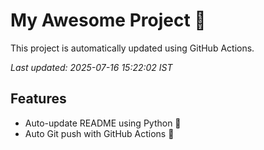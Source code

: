 # My Awesome Project 🚀

This project is automatically updated using GitHub Actions.

_Last updated: 2025-07-16 15:22:02 IST_

## Features
- Auto-update README using Python 🐍
- Auto Git push with GitHub Actions 🤖
